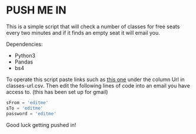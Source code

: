 # PUSH ME IN
This is a simple script that will check a number of classes for free seats every two minutes and if it finds an empty seat it will email you. 

Dependencies:
- Python3
- Pandas
- bs4

To operate this script paste links such as [this one](https://courses.students.ubc.ca/cs/main;jsessionid=Y8iDvsOem9klxiCj2+iChKmV?pname=subjarea&tname=subjareas&req=5&dept=MATH&course=342&section=201) under the column Url in classes-url.csv. Then edit the following lines of code into an email you have access to. (this has been set up for gmail)

```python
sFrom = 'editme'
sTo = 'editme'
password = 'editme'
```
Good luck getting pushed in!
